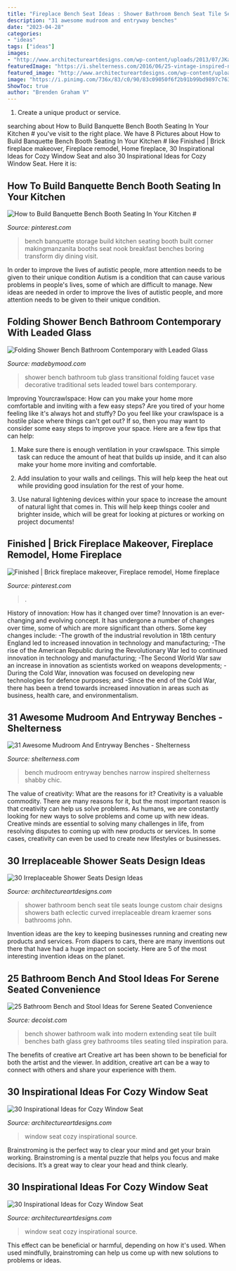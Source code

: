 ```yaml
---
title: "Fireplace Bench Seat Ideas : Shower Bathroom Bench Seat Tile Seats Lounge Custom Chair Designs Showers Bath Eclectic Curved Irreplaceable Dream Kraemer Sons Bathrooms John"
description: "31 awesome mudroom and entryway benches"
date: "2023-04-28"
categories:
- "ideas"
tags: ["ideas"]
images:
- "http://www.architectureartdesigns.com/wp-content/uploads/2013/07/JKandSons._com.jpg"
featuredImage: "https://i.shelterness.com/2016/06/25-vintage-inspired-narrow-bench.jpg"
featured_image: "http://www.architectureartdesigns.com/wp-content/uploads/2013/07/JKandSons._com.jpg"
image: "https://i.pinimg.com/736x/83/c0/90/83c09050f6f2b91b99bd9897c763baf8.jpg"
ShowToc: true
author: "Brenden Graham V"
---
```



1. Create a unique product or service.

	

		
searching about How to Build Banquette Bench Booth Seating In Your Kitchen # you've visit to the right place. We have 8 Pictures about How to Build Banquette Bench Booth Seating In Your Kitchen # like Finished | Brick fireplace makeover, Fireplace remodel, Home fireplace, 30 Inspirational Ideas for Cozy Window Seat and also 30 Inspirational Ideas for Cozy Window Seat. Here it is:
		
    
## How To Build Banquette Bench Booth Seating In Your Kitchen #

<img loading=lazy src="https://i.pinimg.com/736x/15/6c/34/156c3445b02dd208eb2710e678ee5526.jpg" onerror="this.onerror=null;this.src='https://tse2.mm.bing.net/th?id=OIP.muvHdJXXo3904oupMepQ9wAAAA&amp;pid=15.1';" alt="How to Build Banquette Bench Booth Seating In Your Kitchen #">

_Source: pinterest.com_

>bench banquette storage build kitchen seating booth built corner makingmanzanita booths seat nook breakfast benches boring transform diy dining visit. 

	

In order to improve the lives of autistic people, more attention needs to be given to their unique condition
Autism is a condition that can cause various problems in people's lives, some of which are difficult to manage. New ideas are needed in order to improve the lives of autistic people, and more attention needs to be given to their unique condition.

    
## Folding Shower Bench Bathroom Contemporary With Leaded Glass

<img loading=lazy src="https://madebymood.com/wp-content/uploads/2017/05/folding-shower-bench-bathroom-transitional-with-decorative-vase-traditional-tub-and-faucet-sets.jpg" onerror="this.onerror=null;this.src='https://tse1.mm.bing.net/th?id=OIP.-KX6yp8TskkfDWh2f5_nRAHaLJ&amp;pid=15.1';" alt="Folding Shower Bench Bathroom Contemporary with Leaded Glass">

_Source: madebymood.com_

>shower bench bathroom tub glass transitional folding faucet vase decorative traditional sets leaded towel bars contemporary. 

	

Improving Yourcrawlspace: How can you make your home more comfortable and inviting with a few easy steps?
Are you tired of your home feeling like it's always hot and stuffy? Do you feel like your crawlspace is a hostile place where things can't get out? If so, then you may want to consider some easy steps to improve your space. Here are a few tips that can help:
1. Make sure there is enough ventilation in your crawlspace. This simple task can reduce the amount of heat that builds up inside, and it can also make your home more inviting and comfortable.

2. Add insulation to your walls and ceilings. This will help keep the heat out while providing good insulation for the rest of your home.

3. Use natural lightening devices within your space to increase the amount of natural light that comes in. This will help keep things cooler and brighter inside, which will be great for looking at pictures or working on project documents!

    
## Finished | Brick Fireplace Makeover, Fireplace Remodel, Home Fireplace

<img loading=lazy src="https://i.pinimg.com/736x/83/c0/90/83c09050f6f2b91b99bd9897c763baf8.jpg" onerror="this.onerror=null;this.src='https://tse3.mm.bing.net/th?id=OIP.FRwQ48xZUwHT3pNUfNANCAHaJ3&amp;pid=15.1';" alt="Finished | Brick fireplace makeover, Fireplace remodel, Home fireplace">

_Source: pinterest.com_

>. 

	

History of innovation: How has it changed over time?
Innovation is an ever-changing and evolving concept. It has undergone a number of changes over time, some of which are more significant than others. 
Some key changes include: 
-The growth of the industrial revolution in 18th century England led to increased innovation in technology and manufacturing; 
-The rise of the American Republic during the Revolutionary War led to continued innovation in technology and manufacturing; 
-The Second World War saw an increase in innovation as scientists worked on weapons developments; 
-During the Cold War, innovation was focused on developing new technologies for defence purposes; and 
-Since the end of the Cold War, there has been a trend towards increased innovation in areas such as business, health care, and environmentalism.

    
## 31 Awesome Mudroom And Entryway Benches - Shelterness

<img loading=lazy src="https://i.shelterness.com/2016/06/25-vintage-inspired-narrow-bench.jpg" onerror="this.onerror=null;this.src='https://tse2.mm.bing.net/th?id=OIP.IQtSVeb9z8JeXQ2uCaJo0wHaLA&amp;pid=15.1';" alt="31 Awesome Mudroom And Entryway Benches - Shelterness">

_Source: shelterness.com_

>bench mudroom entryway benches narrow inspired shelterness shabby chic. 

	

The value of creativity: What are the reasons for it?
Creativity is a valuable commodity. There are many reasons for it, but the most important reason is that creativity can help us solve problems. As humans, we are constantly looking for new ways to solve problems and come up with new ideas. Creative minds are essential to solving many challenges in life, from resolving disputes to coming up with new products or services. In some cases, creativity can even be used to create new lifestyles or businesses.

    
## 30 Irreplaceable Shower Seats Design Ideas

<img loading=lazy src="http://www.architectureartdesigns.com/wp-content/uploads/2013/07/JKandSons._com.jpg" onerror="this.onerror=null;this.src='https://tse3.mm.bing.net/th?id=OIP.mSOKBYnNk_lmUt9OfaDpTwAAAA&amp;pid=15.1';" alt="30 Irreplaceable Shower Seats Design Ideas">

_Source: architectureartdesigns.com_

>shower bathroom bench seat tile seats lounge custom chair designs showers bath eclectic curved irreplaceable dream kraemer sons bathrooms john. 

	

Invention ideas are the key to keeping businesses running and creating new products and services. From diapers to cars, there are many inventions out there that have had a huge impact on society. Here are 5 of the most interesting invention ideas on the planet.

    
## 25 Bathroom Bench And Stool Ideas For Serene Seated Convenience

<img loading=lazy src="http://cdn.decoist.com/wp-content/uploads/2015/09/Long-bench-extending-into-the-walk-in-shower.jpg" onerror="this.onerror=null;this.src='https://tse2.mm.bing.net/th?id=OIP.kK5sFVsoknaKyDkeu8kruwHaK5&amp;pid=15.1';" alt="25 Bathroom Bench and Stool Ideas for Serene Seated Convenience">

_Source: decoist.com_

>bench shower bathroom walk into modern extending seat tile built benches bath glass grey bathrooms tiles seating tiled inspiration para. 

	

The benefits of creative art
Creative art has been shown to be beneficial for both the artist and the viewer. In addition, creative art can be a way to connect with others and share your experience with them.

    
## 30 Inspirational Ideas For Cozy Window Seat

<img loading=lazy src="https://www.architectureartdesigns.com/wp-content/uploads/2013/07/howellcustombuild._com.jpg" onerror="this.onerror=null;this.src='https://tse1.mm.bing.net/th?id=OIP.eN3TTRrfYGF0IxSuB6UTQAHaLL&amp;pid=15.1';" alt="30 Inspirational Ideas for Cozy Window Seat">

_Source: architectureartdesigns.com_

>window seat cozy inspirational source. 

	

Brainstroming is the perfect way to clear your mind and get your brain working. Brainstroming is a mental puzzle that helps you focus and make decisions. It’s a great way to clear your head and think clearly.

    
## 30 Inspirational Ideas For Cozy Window Seat

<img loading=lazy src="https://www.architectureartdesigns.com/wp-content/uploads/2013/07/cameokitchensonline._com1.jpg" onerror="this.onerror=null;this.src='https://tse3.mm.bing.net/th?id=OIP.wIlJfs5a7_pjcdtI1nT02wHaJ4&amp;pid=15.1';" alt="30 Inspirational Ideas for Cozy Window Seat">

_Source: architectureartdesigns.com_

>window seat cozy inspirational source. 

	

This effect can be beneficial or harmful, depending on how it's used. When used mindfully, brainstroming can help us come up with new solutions to problems or ideas.

